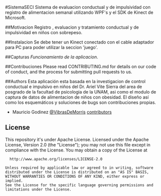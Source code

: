 #SistemaSECI
Sistema de evaluacion conductual y de impulsividad con registro de alimentacion semanal
utilizando WPF's y el SDK de Kinect de Microsoft.

##Motivacion
Registro , evaluacion y tratamiento conductual y de impulsividad en niños con sobrepeso.

##Instalacion
Se debe tener un Kinect conectado con el cable adaptador para PC para poder utilizar la seccion 'juego'.

##Capturas
*Funcionamiento de la aplicacion*.

##Contribuciones
Please read CONTRIBUTING.md for details on our code of conduct, and the process for submitting pull requests to us.

##Authors
Esta aplicación esta basada en la investigacion de control conductual e impulsivo en niños del Dr. Ariel Vite Sierra 
del area de posgrado de la facultad de psicologia de la UNAM, 
asi como el modulo de captura de datos de alimentacion de niños con obesidad. 
El diseño así como los esquemáticos y soluciones de bugs son contribuciones propias.
* Mauricio Godinez [@VibrasDeMorris](https://twitter.com/vibrasdemorris) [contributors](https://github.com/MauMorris)

## License
This repository it's under Apache License. Licensed under the Apache License, Version 2.0 (the "License"); you may not use this file except in compliance with the License. You may obtain a copy of the License at
```
  http://www.apache.org/licenses/LICENSE-2.0

Unless required by applicable law or agreed to in writing, software
distributed under the License is distributed on an "AS IS" BASIS,  
WITHOUT WARRANTIES OR CONDITIONS OF ANY KIND, either express or implied.
See the License for the specific language governing permissions and
limitations under the License.
```
